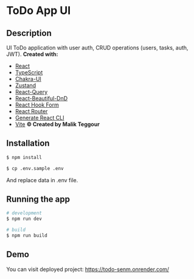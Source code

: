 # ToDo App UI

## Description

UI ToDo application with user auth, CRUD operations (users, tasks, auth, JWT).
**Created with:**

-   [React](https://react.dev/)
-   [TypeScript](https://www.typescriptlang.org/)
-   [Chakra-UI](https://chakra-ui.com/)
-   [Zustand](https://zustand-demo.pmnd.rs/)
-   [React-Query](https://tanstack.com/query/v4/docs/react/overview)
-   [React-Beautiful-DnD](https://github.com/atlassian/react-beautiful-dnd)
-   [React Hook Form](https://react-hook-form.com/)
-   [React Router](https://reactrouter.com/en/main)
-   [Generate React CLI](https://github.com/arminbro/generate-react-cli#readme)
-   [Vite](https://vitejs.dev/)
    **© Created by Malik Teggour**

## Installation

```bash
$ npm install

$ cp .env.sample .env
```

And replace data in .env file.

## Running the app

```bash
# development
$ npm run dev

# build
$ npm run build
```

## Demo

You can visit deployed project: https://todo-senm.onrender.com/
